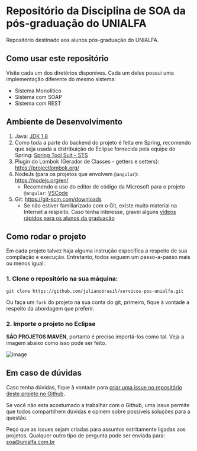# Repositório da Disciplina de SOA da pós-graduação do UNIALFA

Repositório destinado aos alunos pós-graduação do UNIALFA.

## Como usar este repositório

Visite cada um dos diretórios disponíves. Cada um deles possui uma implementação diferente
do mesmo sistema:

- Sistema Monolítico
- Sistema com SOAP
- Sistema com REST

## Ambiente de Desenvolvimento

1. Java: [JDK 1.8](http://www.oracle.com/technetwork/java/javase/downloads/jdk8-downloads-2133151.html)
2. Como toda a parte do backend do projeto é feita em Spring, recomendo que seja usada a 
distribuição do Eclipse fornecida pela equipe do Spring: [Spring Tool Suit - STS](https://spring.io/tools/sts/all)
3. Plugin do Lombok (Gerador de Classes - getters e setters): https://projectlombok.org/
4. NodeJs (para os projetos que envolvem `@angular`): https://nodejs.org/en/
    - Recomendo o uso do editor de código da Microsoft para o projeto `@angular`: [VSCode](https://code.visualstudio.com/)
5. Git: https://git-scm.com/downloads
    - Se não estiver familiarizado com o Git, existe muito material na Internet a respeito.
	Caso tenha interesse, gravei alguns [vídeos rápidos para os alunos da graduação](https://www.youtube.com/playlist?list=PL0fa6_HZDwa3QF8jG0viU2IK-4NfaKDNV)

## Como rodar o projeto

Em cada projeto talvez haja alguma instrução específica a respeito de sua compilação e execução.
Entretanto, todos seguem um passo-a-passo mais ou menos igual:

### 1. Clone o repositório na sua máquina: 

```git
git clone https://github.com/julianobrasil/servicos-pos-unialfa.git
```

Ou faça um `fork` do projeto na sua conta do git, primeiro, fique à vontade a respeito da abordagem
que preferir.

### 2. Importe o projeto no Eclipse

**SÃO PROJETOS MAVEN**, portanto é  preciso importá-los como tal. Veja a imagem abaixo como isso
pode ser feito.
	
![image](https://media.giphy.com/media/3o6fIYvzlzbqP7jx04/giphy.gif)

## Em caso de dúvidas

Caso tenha dúvidas, fique à vontade para [criar uma issue no repositório deste projeto no Github](https://github.com/julianobrasil/servicos-pos-unialfa/issues).

Se você não esta acostumado a trabalhar com o Github, uma issue permite que todos compartilhem 
dúvidas e opinem sobre possíveis soluções para a questão.

Peço que as issues sejam criadas para assuntos estritamente ligadas aos projetos. Qualquer
outro tipo de pergunta pode ser enviada para: soa@unialfa.com.br


